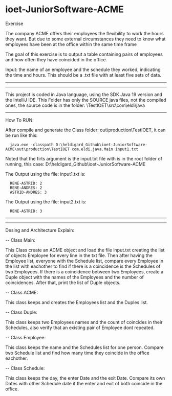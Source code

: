 # ioet-JuniorSoftware-ACME

Exercise

The company ACME offers their employees the flexibility to work the hours they want. But due to some external circumstances they need to know what employees have been at the office within the same time frame

The goal of this exercise is to output a table containing pairs of employees and how often they have coincided in the office.

Input: the name of an employee and the schedule they worked, indicating the time and hours. This should be a .txt file with at least five sets of data.

----------------------------------------------------------------------
----------------------------------------------------------------------

This project is coded in Java language, using the SDK Java 19 version and the IntelliJ IDE. This Folder has only the SOURCE java files, not the compiled ones, the source code is in the folder: \TestIOET\src\com\eldi\java

----------------------------------------------------------------------

How To RUN:

After compile and generate the Class folder: out\production\TestIOET, it can be run like this:
```
  java.exe -classpath D:\heldigard_Github\ioet-JuniorSoftware-ACME\out\production\TestIOET com.eldi.java.Main input1.txt
```
Noted that the firts argument is the input.txt file with is in the root folder of running, this case: D:\heldigard_Github\ioet-JuniorSoftware-ACME

The Output using the file: input1.txt is:
```
  RENE-ASTRID: 2
  RENE-ANDRES: 2
  ASTRID-ANDRES: 3
```
The Output using the file: input2.txt is:
```
  RENE-ASTRID: 3
```
--------------------------------------------------------------------
--------------------------------------------------------------------

Desing and Architecture Explain:

-- Class Main: 

This Class create an ACME object and load the file input.txt creating the list of objects Employee for every line in the txt file. 
Then after having the Employee list, everyone with the Schedule list, compare every Employee in the list with eachother to find if there is a coincidence is the 
Schedules of two Employees. If there is a coincidence between two Employees, create a Duple object with the names of the Employees and the number of coincidences. After that, print the list of Duple objects.


-- Class ACME:

This class keeps and creates the Employees list and the Duples list.


-- Class Duple:

This class keeps two Employees names and the count of coincides in their Schedules, also verify that an existing pair of Employee dont repeated.


-- Class Employee:

This class keeps the name and the Schedules list for one person. Compare two Schedule list and find how many time they coincide in the office eachother.


-- Class Schedule:

This class keeps the day, the enter Date and the exit Date. Compare its own Dates with other Schedule date if the enter and exit of both coincide in the office.

